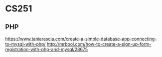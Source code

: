 # CS251
## PHP
https://www.taniarascia.com/create-a-simple-database-app-connecting-to-mysql-with-php/
http://mrbool.com/how-to-create-a-sign-up-form-registration-with-php-and-mysql/28675
